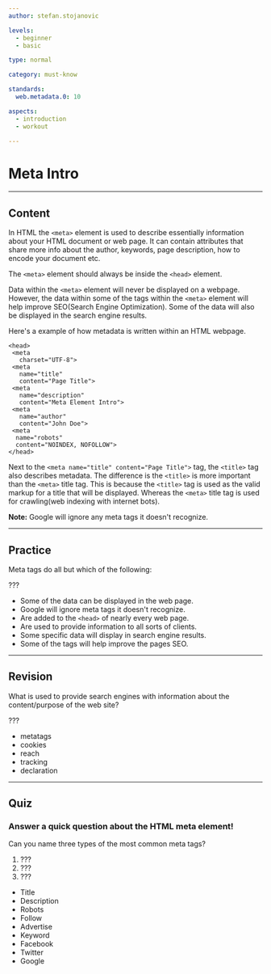 ```yaml
---
author: stefan.stojanovic

levels:
  - beginner
  - basic

type: normal

category: must-know

standards:
  web.metadata.0: 10

aspects:
  - introduction
  - workout

---
```

# Meta Intro
---
## Content

In HTML the `<meta>` element is used to describe essentially information about your HTML document or web page. It can contain attributes that share more info about the author, keywords, page description, how to encode your document etc.

The `<meta>` element should always be inside the `<head>` element.

Data within the `<meta>` element will never be displayed on a webpage. However, the data within some of the tags within the `<meta>` element will help improve SEO(Search Engine Optimization). Some of the data will also be displayed in the search engine results.

Here's a example of how metadata is written within an HTML webpage.
```
<head>
 <meta
   charset="UTF-8">
 <meta
   name="title"
   content="Page Title">
 <meta
   name="description"
   content="Meta Element Intro">
 <meta
   name="author"
   content="John Doe">
 <meta
  name="robots"
  content="NOINDEX, NOFOLLOW">
</head>
```

Next to the `<meta name="title" content="Page Title">` tag, the `<title>` tag also describes metadata. The difference is the `<title>` is more important than the `<meta>` title tag. This is because the `<title>` tag is used as the valid markup for a title that will be displayed. Whereas the `<meta>` title tag is used for crawling(web indexing with internet bots).

**Note:** Google will ignore any meta tags it doesn't recognize.

---
## Practice

Meta tags do all but which of the following:

???

* Some of the data can be displayed in the web page.
* Google will ignore meta tags it doesn't recognize.
* Are added to the `<head>` of nearly every web page.
* Are used to provide information to all sorts of clients.
* Some specific data will display in search engine results.
* Some of the tags will help improve the pages SEO.

---
## Revision

What is used to provide search engines with information about the content/purpose of the web site?

???

* metatags
* cookies
* reach
* tracking
* declaration

---
## Quiz

### Answer a quick question about the HTML meta element!

Can you name three types of the most common meta tags?

1) ???
2) ???
3) ???

* Title
* Description
* Robots
* Follow
* Advertise
* Keyword
* Facebook
* Twitter
* Google

